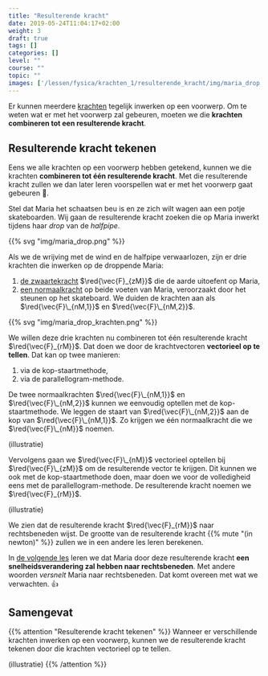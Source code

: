```yaml
---
title: "Resulterende kracht"
date: 2019-05-24T11:04:17+02:00
weight: 3
draft: true
tags: []
categories: []
level: ""
course: ""
topic: ""
images: ['/lessen/fysica/krachten_1/resulterende_kracht/img/maria_drop.png', '/lessen/fysica/krachten_1/resulterende_kracht/img/maria_drop_krachten.png']
---
```

Er kunnen meerdere [krachten](../intro) tegelijk inwerken op een voorwerp. Om
te weten wat er met het voorwerp zal gebeuren, moeten we die **krachten
combineren tot een resulterende kracht**.

## Resulterende kracht tekenen

Eens we alle krachten op een voorwerp hebben getekend, kunnen we die krachten
**combineren tot één resulterende kracht**. Met die resulterende kracht zullen
we dan later leren voorspellen wat er met het voorwerp gaat gebeuren 🔮.

Stel dat Maria het schaatsen beu is en ze zich wilt wagen aan een potje
skateboarden. Wij gaan de resulterende kracht zoeken die op Maria inwerkt
tijdens haar *drop* van de *halfpipe*.

{{% svg "img/maria_drop.png" %}}

Als we de wrijving met de wind en de halfpipe verwaarlozen, zijn er drie
krachten die inwerken op de droppende Maria:

1. [de zwaartekracht](../zwaartekracht) $\red{\vec{F}_{zM}}$ die de aarde uitoefent
op Maria,
2. [een normaalkracht](../normaalkracht) op beide voeten van Maria, veroorzaakt door
het steunen op het skateboard. We duiden de krachten aan als
$\red{\vec{F}\_{nM,1}}$ en $\red{\vec{F}\_{nM,2}}$.

{{% svg "img/maria_drop_krachten.png" %}}

We willen deze drie krachten nu combineren tot één resulterende kracht
$\red{\vec{F}_{rM}}$. Dat doen we door de krachtvectoren **vectorieel op te tellen**.
Dat kan op twee manieren:

1. via de kop-staartmethode,
2. via de parallellogram-methode.

De twee normaalkrachten $\red{\vec{F}\_{nM,1}}$ en $\red{\vec{F}\_{nM,2}}$
kunnen we eenvoudig optellen met de kop-staartmethode. We leggen de staart van
$\red{\vec{F}\_{nM,2}}$ aan de kop van $\red{\vec{F}\_{nM,1}}$. Zo krijgen we
één normaalkracht die we $\red{\vec{F}\_{nM}}$ noemen.

(illustratie)

Vervolgens gaan we $\red{\vec{F}\_{nM}}$ vectorieel optellen bij
$\red{\vec{F}\_{zM}}$ om de resulterende vector te krijgen. Dit kunnen we ook met
de kop-staartmethode doen, maar doen we voor de volledigheid eens met de
parallellogram-methode. De resulterende kracht noemen we $\red{\vec{F}_{rM}}$.

(illustratie)

We zien dat de resulterende kracht $\red{\vec{F}_{rM}}$ naar rechtsbeneden wijst.
De grootte van de resulterende kracht {{% mute "(in newton)" %}} zullen we in een
andere les leren berekenen.

In [de volgende les](../snelheidsverandering) leren we dat Maria door deze
resulterende kracht **een snelheidsverandering zal hebben naar rechtsbeneden**.
Met andere woorden *versnelt* Maria naar rechtsbeneden. Dat komt overeen met wat
we verwachten. 👍

## Samengevat

{{% attention "Resulterende kracht tekenen" %}}
Wanneer er verschillende krachten inwerken op een voorwerp, kunnen we de
resulterende kracht tekenen door die krachten vectorieel op te tellen.

(illustratie)
{{% /attention %}}
